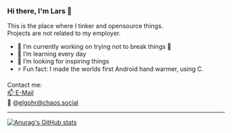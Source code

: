 ### Hi there, I'm Lars 👋

<!--
**elgohr/elgohr** is a ✨ _special_ ✨ repository because its `README.md` (this file) appears on your GitHub profile.
-->

This is the place where I tinker and opensource things.  
Projects are not related to my employer.

- 🔭 I’m currently working on trying not to break things 🤣
- 🌱 I’m learning every day
- 👯 I’m looking for inspiring things
- ⚡ Fun fact: I made the worlds first Android hand warmer, using C.

Contact me:  
[📫 E-Mail](mailto:lars@gohr.digital)   
🐘 @elgohr@chaos.social


<hr/>

[![Anurag's GitHub stats](https://github-readme-stats.vercel.app/api?username=elgohr)](https://github.com/anuraghazra/github-readme-stats)
